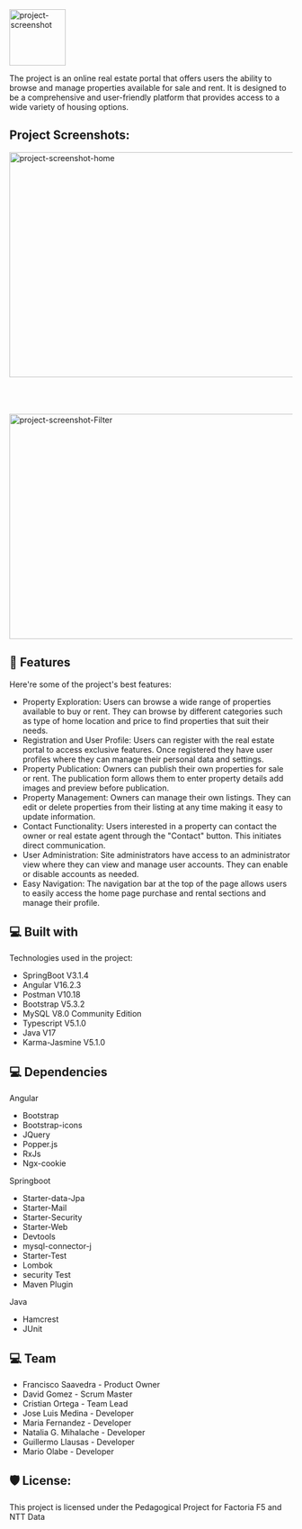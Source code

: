 <img src="https://i.imgur.com/5FH4Scj.png" alt="project-screenshot" width="100" height="100">

<p id="description">The project is an online real estate portal that offers users the ability to browse and manage properties available for sale and rent. It is designed to be a comprehensive and user-friendly platform that provides access to a wide variety of housing options.</p>

<h2>Project Screenshots:</h2>

<img src="https://i.imgur.com/CRQ3YYs.png" alt="project-screenshot-home" width="800" height="400/"><br><br>


<br><br><img src="https://i.imgur.com/1IhasQm.png" alt="project-screenshot-Filter" width="800" height="400/">
  
  
<h2>🧐 Features</h2>

Here're some of the project's best features:

*   Property Exploration: Users can browse a wide range of properties available to buy or rent. They can browse by different categories such as type of home location and price to find properties that suit their needs.
*   Registration and User Profile: Users can register with the real estate portal to access exclusive features. Once registered they have user profiles where they can manage their personal data and settings.
*   Property Publication: Owners can publish their own properties for sale or rent. The publication form allows them to enter property details add images and preview before publication.
*   Property Management: Owners can manage their own listings. They can edit or delete properties from their listing at any time making it easy to update information.
*   Contact Functionality: Users interested in a property can contact the owner or real estate agent through the "Contact" button. This initiates direct communication.
*   User Administration: Site administrators have access to an administrator view where they can view and manage user accounts. They can enable or disable accounts as needed.
*   Easy Navigation: The navigation bar at the top of the page allows users to easily access the home page purchase and rental sections and manage their profile.

  
  
<h2>💻 Built with</h2>

Technologies used in the project:

*   SpringBoot V3.1.4
*   Angular V16.2.3
*   Postman V10.18
*   Bootstrap V5.3.2
*   MySQL V8.0 Community Edition
*   Typescript V5.1.0
*   Java V17
*   Karma-Jasmine V5.1.0

<h2>💻 Dependencies</h2>

Angular
*  Bootstrap
*  Bootstrap-icons
*  JQuery
*  Popper.js
*  RxJs
*  Ngx-cookie
  
Springboot
*  Starter-data-Jpa
*  Starter-Mail
*  Starter-Security
*  Starter-Web
*  Devtools
*  mysql-connector-j
*  Starter-Test
*  Lombok
*  security Test
*  Maven Plugin
  
Java
*  Hamcrest
*  JUnit


<h2>💻 Team</h2>

* Francisco Saavedra - Product Owner
* David Gomez - Scrum Master
* Cristian Ortega - Team Lead
* Jose Luis Medina - Developer
* Maria Fernandez - Developer
* Natalia G. Mihalache - Developer
* Guillermo Llausas - Developer
* Mario Olabe - Developer

<h2>🛡️ License:</h2>

This project is licensed under the Pedagogical Project for Factoria F5 and NTT Data
